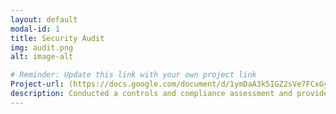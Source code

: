 ```yaml
---
layout: default
modal-id: 1
title: Security Audit
img: audit.png
alt: image-alt

# Reminder: Update this link with your own project link
Project-url: (https://docs.google.com/document/d/1ymDaA3k5IGZ2sVe7FCxGyse1-02ecq5Ra_b8zOUnrxg/edit?tab=t.0#heading=h.rkogpw759h9x) https://docs.google.com/document/d/1iS7fR38gyQ20oaZt3ubEKOAN2FDxmgvSWOvQHSe7NUU/edit?tab=t.0#heading=h.ga3b0p20jb1 https://docs.google.com/document/d/11YIrN6R3fTqw7AWeh_4YCB4QXK8VnO4_CYPSK2MU5xc/edit?tab=t.0#heading=h.rkogpw759h9x https://docs.google.com/document/d/1hHmpM-vzse25kZqDhvbFgYMb02VTpsIT6Cv_fk0HKJI/edit?tab=t.0 https://docs.google.com/document/d/1cSbQgNhrAyyUeKb1uexHeTSSodCOR_K0xtx9qYMGA4M/edit?tab=t.0#heading=h.rkogpw759h9x
description: Conducted a controls and compliance assessment and provided recommendations to company stakeholders to mitigate risks and avoid fines based on best practices for NIST CSF, PCI DSS, GDPR, SOC 1 & SOC 2.
---
```

